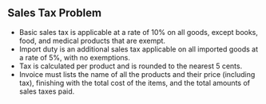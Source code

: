 Sales Tax Problem
-----------------

* Basic sales tax is applicable at a rate of 10% on all goods, except books, food, and medical products that are exempt. 
* Import duty is an additional sales tax applicable on all imported goods at a rate of 5%, with no exemptions.
* Tax is calculated per product and is rounded to the nearest 5 cents.
* Invoice must lists the name of all the products and their price (including tax), finishing with the total cost of the items, and the total amounts of sales taxes paid.
